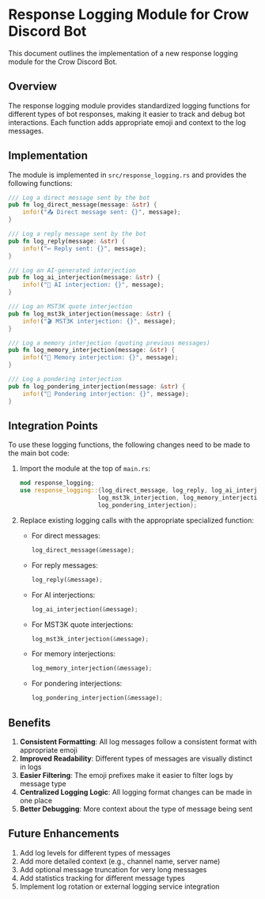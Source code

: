 # Response Logging Module for Crow Discord Bot

This document outlines the implementation of a new response logging module for the Crow Discord Bot.

## Overview

The response logging module provides standardized logging functions for different types of bot responses, making it easier to track and debug bot interactions. Each function adds appropriate emoji and context to the log messages.

## Implementation

The module is implemented in `src/response_logging.rs` and provides the following functions:

```rust
/// Log a direct message sent by the bot
pub fn log_direct_message(message: &str) {
    info!("📤 Direct message sent: {}", message);
}

/// Log a reply message sent by the bot
pub fn log_reply(message: &str) {
    info!("↩️ Reply sent: {}", message);
}

/// Log an AI-generated interjection
pub fn log_ai_interjection(message: &str) {
    info!("🤖 AI interjection: {}", message);
}

/// Log an MST3K quote interjection
pub fn log_mst3k_interjection(message: &str) {
    info!("🎬 MST3K interjection: {}", message);
}

/// Log a memory interjection (quoting previous messages)
pub fn log_memory_interjection(message: &str) {
    info!("💭 Memory interjection: {}", message);
}

/// Log a pondering interjection
pub fn log_pondering_interjection(message: &str) {
    info!("🤔 Pondering interjection: {}", message);
}
```

## Integration Points

To use these logging functions, the following changes need to be made to the main bot code:

1. Import the module at the top of `main.rs`:
   ```rust
   mod response_logging;
   use response_logging::{log_direct_message, log_reply, log_ai_interjection, 
                         log_mst3k_interjection, log_memory_interjection, 
                         log_pondering_interjection};
   ```

2. Replace existing logging calls with the appropriate specialized function:

   - For direct messages:
     ```rust
     log_direct_message(&message);
     ```

   - For reply messages:
     ```rust
     log_reply(&message);
     ```

   - For AI interjections:
     ```rust
     log_ai_interjection(&message);
     ```

   - For MST3K quote interjections:
     ```rust
     log_mst3k_interjection(&message);
     ```

   - For memory interjections:
     ```rust
     log_memory_interjection(&message);
     ```

   - For pondering interjections:
     ```rust
     log_pondering_interjection(&message);
     ```

## Benefits

1. **Consistent Formatting**: All log messages follow a consistent format with appropriate emoji
2. **Improved Readability**: Different types of messages are visually distinct in logs
3. **Easier Filtering**: The emoji prefixes make it easier to filter logs by message type
4. **Centralized Logging Logic**: All logging format changes can be made in one place
5. **Better Debugging**: More context about the type of message being sent

## Future Enhancements

1. Add log levels for different types of messages
2. Add more detailed context (e.g., channel name, server name)
3. Add optional message truncation for very long messages
4. Add statistics tracking for different message types
5. Implement log rotation or external logging service integration
